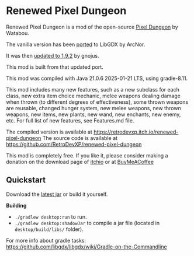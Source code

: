 Renewed Pixel Dungeon
=================

Renewed Pixel Dungeon is a mod of the open-source [Pixel Dungeon](https://github.com/watabou/pixel-dungeon) by Watabou.

The vanilla version has been [ported](https://github.com/Arcnor/pixel-dungeon-gdx) to LibGDX by ArcNor.

It was then [updated to 1.9.2](https://github.com/gnojus/pixel-dungeon-gdx) by gnojus.

This mod is built from that updated port.

This mod was compiled with Java 21.0.6 2025-01-21 LTS, using gradle-8.11.

This mod includes many new features, such as a new subclass for each class, new extra item choice mechanic, melee weapons dealing damage when thrown (to different degrees of effectiveness), some thrown weapons are reusable, changed hunger system, new melee weapons, new thrown weapons, new items, new plants, new wand, new enchants, new enemy, etc. For full list of new features, see Features.md file.

The compiled version is available at https://retrodevxp.itch.io/renewed-pixel-dungeon
The source code is available at https://github.com/RetroDevXP/renewed-pixel-dungeon

This mod is completely free. If you like it, please consider making a donation on the download page of [itchio](https://retrodevxp.itch.io/renewed-pixel-dungeon) or at [BuyMeACoffee](https://www.buymeacoffee.com/RetroDevXP)

Quickstart
----------
Download the [latest jar](https://github.com/retrodevxp/renewed-pixel-dungeon/releases) or build it yourself. 

**Building**
 - `./gradlew desktop:run` to run.
 - `./gradlew desktop:shadowJar` to compile a jar file (located in `desktop/build/libs/` folder).

For more info about gradle tasks: https://github.com/libgdx/libgdx/wiki/Gradle-on-the-Commandline
